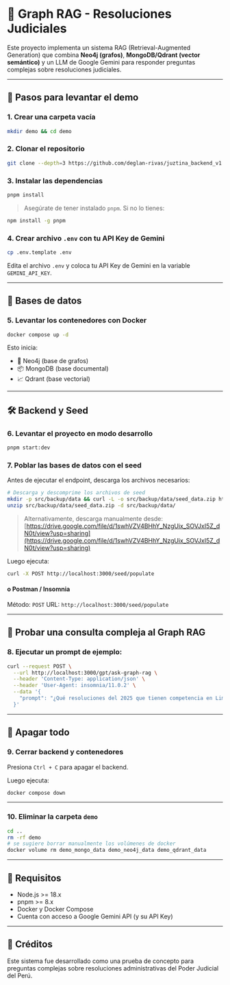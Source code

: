 # 🧠 Graph RAG - Resoluciones Judiciales

Este proyecto implementa un sistema RAG (Retrieval-Augmented Generation) que combina **Neo4j (grafos)**, **MongoDB/Qdrant (vector semántico)** y un LLM de Google Gemini para responder preguntas complejas sobre resoluciones judiciales.

---

## 🚀 Pasos para levantar el demo

### 1. Crear una carpeta vacía

```bash
mkdir demo && cd demo
````

### 2. Clonar el repositorio

```bash
git clone --depth=3 https://github.com/deglan-rivas/juztina_backend_v1.git .
```

### 3. Instalar las dependencias

```bash
pnpm install
```

> Asegúrate de tener instalado `pnpm`. Si no lo tienes:

```bash
npm install -g pnpm
```

### 4. Crear archivo `.env` con tu API Key de Gemini

```bash
cp .env.template .env
```

Edita el archivo `.env` y coloca tu API Key de Gemini en la variable `GEMINI_API_KEY`.

---

## 🧱 Bases de datos

### 5. Levantar los contenedores con Docker

```bash
docker compose up -d
```

Esto inicia:

* 🧠 Neo4j (base de grafos)
* 📦 MongoDB (base documental)
* 📈 Qdrant (base vectorial)

---

## 🛠️ Backend y Seed

### 6. Levantar el proyecto en modo desarrollo

```bash
pnpm start:dev
```

### 7. Poblar las bases de datos con el seed

Antes de ejecutar el endpoint, descarga los archivos necesarios:

```bash
# Descarga y descomprime los archivos de seed
mkdir -p src/backup/data && curl -L -o src/backup/data/seed_data.zip https://github.com/deglan-rivas/juztina_backend_v1/releases/download/test_release/seed_data.zip
unzip src/backup/data/seed_data.zip -d src/backup/data/
````

> Alternativamente, descarga manualmente desde: [https://drive.google.com/file/d/1swhVZV4BHhY_NzgUix_SOVJxI5Z_dN0t/view?usp=sharing](https://drive.google.com/file/d/1swhVZV4BHhY_NzgUix_SOVJxI5Z_dN0t/view?usp=sharing)

Luego ejecuta:

```bash
curl -X POST http://localhost:3000/seed/populate
```

#### o Postman / Insomnia

Método: `POST`
URL: `http://localhost:3000/seed/populate`

---

## 💬 Probar una consulta compleja al Graph RAG

### 8. Ejecutar un prompt de ejemplo:

```bash
curl --request POST \
  --url http://localhost:3000/gpt/ask-graph-rag \
  --header 'Content-Type: application/json' \
  --header 'User-Agent: insomnia/11.0.2' \
  --data '{
    "prompt": "¿Qué resoluciones del 2025 que tienen competencia en Lima citan normas de tipo '\''Memorando'\''? y qué mencionan sobre el “plan estratégico”?"
  }'
```

---

## 🧹 Apagar todo

### 9. Cerrar backend y contenedores

Presiona `Ctrl + C` para apagar el backend.

Luego ejecuta:

```bash
docker compose down
```

---

### 10. Eliminar la carpeta `demo`

```bash
cd ..
rm -rf demo
# se sugiere borrar manualmente los volúmenes de docker
docker volume rm demo_mongo_data demo_neo4j_data demo_qdrant_data
```

---

## 📌 Requisitos

* Node.js >= 18.x
* pnpm >= 8.x
* Docker y Docker Compose
* Cuenta con acceso a Google Gemini API (y su API Key)

---

## 🧠 Créditos

Este sistema fue desarrollado como una prueba de concepto para preguntas complejas sobre resoluciones administrativas del Poder Judicial del Perú.